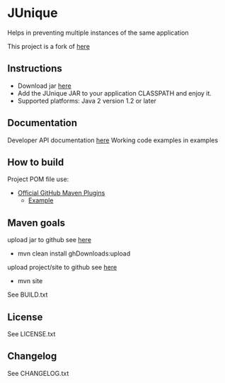 # JUnique

Helps in preventing multiple instances of the same application

This project is a fork of [here](http://http://www.sauronsoftware.it/projects/junique/) 


## Instructions

* Download jar [here](https://github.com/poolborges/it.sauronsoftware.junique/downloads/)
* Add the JUnique JAR to your application CLASSPATH and enjoy it.
* Supported platforms: Java 2 version 1.2 or later


## Documentation

Developer API documentation [here](http://poolborges.github.com/it.sauronsoftware.junique/)
Working code examples in examples


## How to build

Project POM file use: 
* [Official GitHub Maven Plugins](https://github.com/github/maven-plugins)
  * [Example](https://github.com/kevinsawicki/github-maven-example)


## Maven goals

upload jar to github see [here](https://github.com/poolborges/it.sauronsoftware.junique/downloads/)
* mvn clean install ghDownloads:upload

upload project/site to github see [here](http://poolborges.github.com/it.sauronsoftware.junique/)
* mvn site

See BUILD.txt


## License

See LICENSE.txt


## Changelog

See CHANGELOG.txt
